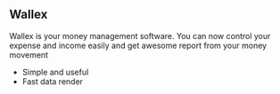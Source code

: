 ## Wallex

Wallex is your money management software.
You can now control your expense and income easily and get awesome report from your money movement

- Simple and useful
- Fast data render
